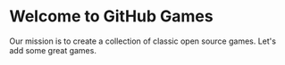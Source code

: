 # Welcome to GitHub Games

Our mission is to create a collection of classic open source games. Let's add some great games.
